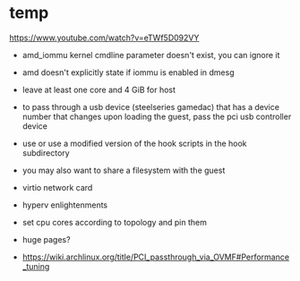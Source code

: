 # temp

https://www.youtube.com/watch?v=eTWf5D092VY

- amd_iommu kernel cmdline parameter doesn't exist, you can ignore it
- amd doesn't explicitly state if iommu is enabled in dmesg
- leave at least one core and 4 GiB for host
- to pass through a usb device (steelseries gamedac) that has a device number that changes upon loading the guest, pass the pci usb controller device
- use or use a modified version of the hook scripts in the hook subdirectory
- you may also want to share a filesystem with the guest
- virtio network card

- hyperv enlightenments
- set cpu cores according to topology and pin them
- huge pages?
- https://wiki.archlinux.org/title/PCI_passthrough_via_OVMF#Performance_tuning
